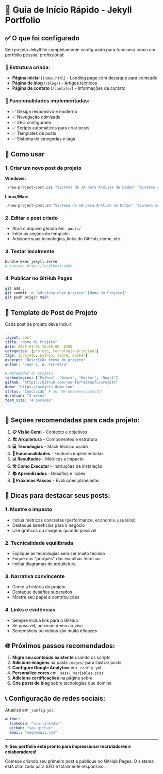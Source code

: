 # 🚀 Guia de Início Rápido - Jekyll Portfolio

## ✅ O que foi configurado

Seu projeto Jekyll foi completamente configurado para funcionar como um portfolio pessoal profissional:

### 📁 Estrutura criada:
- **Página inicial** (`index.html`) - Landing page com destaque para conteúdo
- **Página de blog** (`/blog/`) - Artigos técnicos
- **Página de contato** (`/contato/`) - Informações de contato

### 🔧 Funcionalidades implementadas:
- ✅ Design responsivo e moderno
- ✅ Navegação otimizada
- ✅ SEO configurado
- ✅ Scripts automáticos para criar posts
- ✅ Templates de posts
- ✅ Sistema de categorias e tags

## 🎯 Como usar

### 1. Criar um novo post de projeto

**Windows:**
```powershell
.\new-project-post.ps1 "Sistema de IA para Análise de Dados" "Sistema completo usando Python e Azure ML"
```

**Linux/Mac:**
```bash
./new-project-post.sh "Sistema de IA para Análise de Dados" "Sistema completo usando Python e Azure ML"
```

### 2. Editar o post criado
- Abra o arquivo gerado em `_posts/`
- Edite as seções do template
- Adicione suas tecnologias, links do GitHub, demo, etc.

### 3. Testar localmente
```bash
bundle exec jekyll serve
# Acesse: http://localhost:4000
```

### 4. Publicar no GitHub Pages
```bash
git add .
git commit -m "Adiciona novo projeto: [Nome do Projeto]"
git push origin main
```

## 📝 Template de Post de Projeto

Cada post de projeto deve incluir:

```yaml
---
layout: post
title: "Nome do Projeto"
date: 2025-01-01 10:00:00 -0300
categories: [projeto, tecnologia-principal]
tags: [projeto, python, azure, docker]
excerpt: "Descrição breve do projeto"
author: "Jean C. A. Ferreira"

# Metadados do projeto
technologies: ["Python", "Azure", "Docker", "React"]
github: "https://github.com/jeanferreiraufu/projeto"
demo: "https://projeto-demo.com"
status: "Concluído" # ou "Em desenvolvimento"
duration: "3 meses"
team_size: "4 pessoas"
---
```

## 🎨 Seções recomendadas para cada projeto:

1. **📋 Visão Geral** - Contexto e objetivos
2. **🏗️ Arquitetura** - Componentes e estrutura
3. **💻 Tecnologias** - Stack técnico usado
4. **🚀 Funcionalidades** - Features implementadas
5. **📊 Resultados** - Métricas e impacto
6. **🛠️ Como Executar** - Instruções de instalação
7. **📚 Aprendizados** - Desafios e lições
8. **🔄 Próximos Passos** - Evoluções planejadas

## 🎯 Dicas para destacar seus posts:

### 1. **Mostre o impacto**
- Inclua métricas concretas (performance, economia, usuários)
- Destaque benefícios para o negócio
- Use gráficos ou imagens quando possível

### 2. **Tecnicalidade equilibrada**
- Explique as tecnologias sem ser muito técnico
- Foque nos "porquês" das escolhas técnicas
- Inclua diagramas de arquitetura

### 3. **Narrativa convincente**
- Conte a história do projeto
- Destaque desafios superados
- Mostre seu papel e contribuições

### 4. **Links e evidências**
- Sempre inclua link para o GitHub
- Se possível, adicione demo ao vivo
- Screenshots ou vídeos são muito eficazes

## 🌐 Próximos passos recomendados:

1. **Migre seu conteúdo existente** usando os scripts
2. **Adicione imagens** na pasta `images/` para ilustrar posts
3. **Configure Google Analytics** em `_config.yml`
4. **Personalize cores** em `_sass/_variables.scss`
5. **Adicione certificações** na página sobre
6. **Crie posts de blog** sobre tecnologias que domina

## 📞 Configuração de redes sociais:

Atualize em `_config.yml`:
```yaml
author:
  linkedin: "seu-linkedin"
  github: "seu-github"
  email: "seu@email.com"
```

---

**✨ Seu portfolio está pronto para impressionar recrutadores e colaboradores!**

Comece criando seu primeiro post e publique no GitHub Pages. O sistema está otimizado para SEO e totalmente responsivo.
